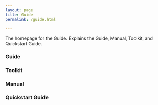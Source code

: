 ```yaml
---
layout: page
title: Guide
permalink: /guide.html

---
```


The homepage for the Guide. Explains the Guide, Manual, Toolkit, and Quickstart Guide.

### Guide

### Toolkit

### Manual

### Quickstart Guide
